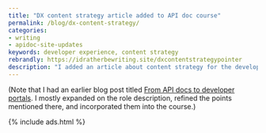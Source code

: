 ```yaml
---
title: "DX content strategy article added to API doc course"
permalink: /blog/dx-content-strategy/
categories:
- writing
- apidoc-site-updates
keywords: developer experience, content strategy
rebrandly: https://idratherbewriting.site/dxcontentstrategypointer
description: "I added an article about content strategy for the developer experience to my API doc course. As the content grows on a developer portal, there's an increasing need for some technical writers to expand their documentation roles from individual contributors creating and publishing new content to dedicated content strategists instead. These dedicated content strategists manage the processes, standards, tools, governance, and workflows for the content that is primarily authored by contributing teams. You can read the article here: <a href='/learnapidoc/docapis_dx_content_strategy.html'>DX content strategy with developer portals</a>."
---
```


(Note that I had an earlier blog post titled [From API docs to developer portals](/blog/from-api-docs-to-developer-portals/). I mostly expanded on the role description, refined the points mentioned there, and incorporated them into the course.)

{% include ads.html %}

